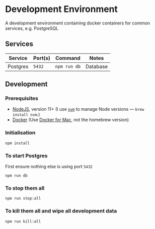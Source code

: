 # Development Environment

A development environment containing docker containers for common services, e.g. PostgreSQL

## Services

| Service | Port(s) | Command | Notes |
| ------- | ---- | ------- | ----- |
| Postgres | `5432` | `npm run db` | Database |

## Development

### Prerequisites

* [NodeJS](htps://nodejs.org), version 11+ (I use [`nvm`](https://github.com/creationix/nvm) to manage Node versions — `brew install nvm`.)
* [Docker](https://www.docker.com) (Use [Docker for Mac](https://docs.docker.com/docker-for-mac/), not the homebrew version)

### Initialisation

    npm install

### To start Postgres

First ensure nothing else is using port `5432`

    npm run db

### To stop them all

    npm run stop:all

### To kill them all and wipe all development data

    npm run kill:all